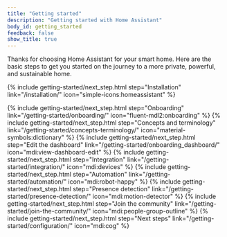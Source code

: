 ```yaml
---
title: "Getting started"
description: "Getting started with Home Assistant"
body_id: getting_started
feedback: false
show_title: true
---
```


Thanks for choosing Home Assistant for your smart home. Here are the basic steps to get you started on the journey to a more private, powerful, and sustainable home.

<!-- textlint-disable -->
{% include getting-started/next_step.html step="Installation" link="/installation/" icon="simple-icons:homeassistant" %}
<!-- textlint-enable -->
{% include getting-started/next_step.html step="Onboarding" link="/getting-started/onboarding/" icon="fluent-mdl2:onboarding" %}
{% include getting-started/next_step.html step="Concepts and terminology" link="/getting-started/concepts-terminology/" icon="material-symbols:dictionary" %}
{% include getting-started/next_step.html step="Edit the dashboard" link="/getting-started/onboarding_dashboard/" icon="mdi:view-dashboard-edit" %}
{% include getting-started/next_step.html step="Integration" link="/getting-started/integration/" icon="mdi:devices" %}
{% include getting-started/next_step.html step="Automation" link="/getting-started/automation/" icon="mdi:robot-happy" %}
{% include getting-started/next_step.html step="Presence detection" link="/getting-started/presence-detection/" icon="mdi:motion-detector" %}
{% include getting-started/next_step.html step="Join the community" link="/getting-started/join-the-community/" icon="mdi:people-group-outline" %}
{% include getting-started/next_step.html step="Next steps" link="/getting-started/configuration/" icon="mdi:cog" %}

